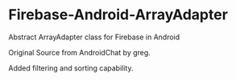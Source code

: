 Firebase-Android-ArrayAdapter
=============================

Abstract ArrayAdapter class for Firebase in Android

Original Source from AndroidChat by greg.

Added filtering and sorting capability.
